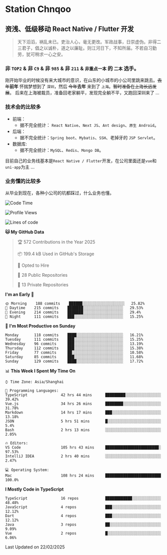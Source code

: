 # Station Chnqoo

## 资浅、低级移动 React Native / Flutter 开发

> 天下滔滔，祸乱未已。吏治人心，毫无更改。军政战事，日崇虚伪。非得二三君子，倡之以诚朴，道之以廉耻。则江河日下，不知所届。不若自习勤劳，犹可稍求一心之安。

### 非 `TOP2` & 非 `C9` & 非 `985` & 非 `211` & `非重点一本` 的 `二本` 选手。

刚开始毕业的时候没有来大城市的意识，在山东的小城市的小公司里跳来跳去。~~去年~~**前年** 怀揣梦想到了 `深圳`，然后 ~~今年~~**去年** 来到了 `上海`。~~暂时准备在上海长远发展~~。
后来在上海被裁员，准备回老家躺平，发现完全躺不平，又跑回深圳来了 ...

### 技术会的比较多

- 前端：
  - 据不完全统计： `React Native`、`Next JS`、`Ant design`、`原生 Android`。
- 后端：
  - 据不完全统计：`Spring boot`、`Mybatis`、`SSH`、老掉牙的 `JSP Servlet`。
- 数据库:
  - 据不完全统计：`MySQL`、`Redis`、`Mongo DB`。

目前自己的业务线基本是`React Native / Flutter`开发，在公司里面还是`vue`和`uni-app`为主 ...

### 业务懂的比较多

从毕业到现在，各种小公司的坑都踩过，什么业务也懂。

<!--START_SECTION:waka-->
![Code Time](http://img.shields.io/badge/Code%20Time-7%2C694%20hrs%2039%20mins-blue)

![Profile Views](http://img.shields.io/badge/Profile%20Views-0-blue)

![Lines of code](https://img.shields.io/badge/From%20Hello%20World%20I%27ve%20Written-320%20Thousand%20lines%20of%20code-blue)

**🐱 My GitHub Data** 

> 🏆 572 Contributions in the Year 2025
 > 
> 📦 199.4 kB Used in GitHub's Storage 
 > 
> 💼 Opted to Hire
 > 
> 📜 28 Public Repositories 
 > 
> 🔑 13 Private Repositories  
 > 
**I'm an Early 🐤** 

```text
🌞 Morning    188 commits    ██████░░░░░░░░░░░░░░░░░░░   25.82% 
🌆 Daytime    215 commits    ███████░░░░░░░░░░░░░░░░░░   29.53% 
🌃 Evening    214 commits    ███████░░░░░░░░░░░░░░░░░░   29.4% 
🌙 Night      111 commits    ███░░░░░░░░░░░░░░░░░░░░░░   15.25%

```
📅 **I'm Most Productive on Sunday** 

```text
Monday       118 commits    ████░░░░░░░░░░░░░░░░░░░░░   16.21% 
Tuesday      111 commits    ███░░░░░░░░░░░░░░░░░░░░░░   15.25% 
Wednesday    96 commits     ███░░░░░░░░░░░░░░░░░░░░░░   13.19% 
Thursday     112 commits    ███░░░░░░░░░░░░░░░░░░░░░░   15.38% 
Friday       77 commits     ██░░░░░░░░░░░░░░░░░░░░░░░   10.58% 
Saturday     85 commits     ███░░░░░░░░░░░░░░░░░░░░░░   11.68% 
Sunday       129 commits    ████░░░░░░░░░░░░░░░░░░░░░   17.72%

```


📊 **This Week I Spent My Time On** 

```text
⌚︎ Time Zone: Asia/Shanghai

💬 Programming Languages: 
TypeScript               42 hrs 44 mins      █████████░░░░░░░░░░░░░░░░   39.42% 
Vue.js                   34 hrs 26 mins      ████████░░░░░░░░░░░░░░░░░   31.78% 
Markdown                 14 hrs 17 mins      ███░░░░░░░░░░░░░░░░░░░░░░   13.18% 
JSON                     5 hrs 51 mins       █░░░░░░░░░░░░░░░░░░░░░░░░   5.4% 
Bash                     2 hrs 13 mins       ░░░░░░░░░░░░░░░░░░░░░░░░░   2.05%

🔥 Editors: 
VS Code                  105 hrs 43 mins     ████████████████████████░   97.53% 
IntelliJ IDEA            2 hrs 40 mins       ░░░░░░░░░░░░░░░░░░░░░░░░░   2.47%

💻 Operating System: 
Mac                      108 hrs 24 mins     █████████████████████████   100.0%

```

**I Mostly Code in TypeScript** 

```text
TypeScript               16 repos            ████████████░░░░░░░░░░░░░   48.48% 
JavaScript               4 repos             ███░░░░░░░░░░░░░░░░░░░░░░   12.12% 
Dart                     4 repos             ███░░░░░░░░░░░░░░░░░░░░░░   12.12% 
Java                     3 repos             ██░░░░░░░░░░░░░░░░░░░░░░░   9.09% 
Vue                      2 repos             █░░░░░░░░░░░░░░░░░░░░░░░░   6.06%

```



 Last Updated on 22/02/2025
<!--END_SECTION:waka-->

<!---
ChenqiaoStation/ChenqiaoStation is a ✨ special ✨ repository because its `README.md` (this file) appears on your GitHub profile.
You can click the Preview link to take a look at your changes.
--->
